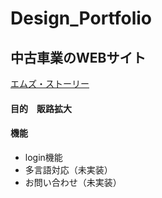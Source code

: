 # Design_Portfolio

## 中古車業のWEBサイト
[エムズ・ストーリー](https://ms-story.online/)
#### 目的　販路拡大

#### 機能
- login機能
- 多言語対応（未実装）
- お問い合わせ（未実装）
